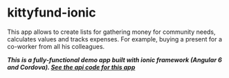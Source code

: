 # kittyfund-ionic

This app allows to create lists for gathering money for community needs, calculates values and tracks expenses.
For example, buying a present for a co-worker from all his colleagues.

***This is a fully-functional demo app built with ionic framework (Angular 6 and Cordova). [See the api code for this app][1]***

[1]: https://github.com/sr9yar/kittyfund-api

